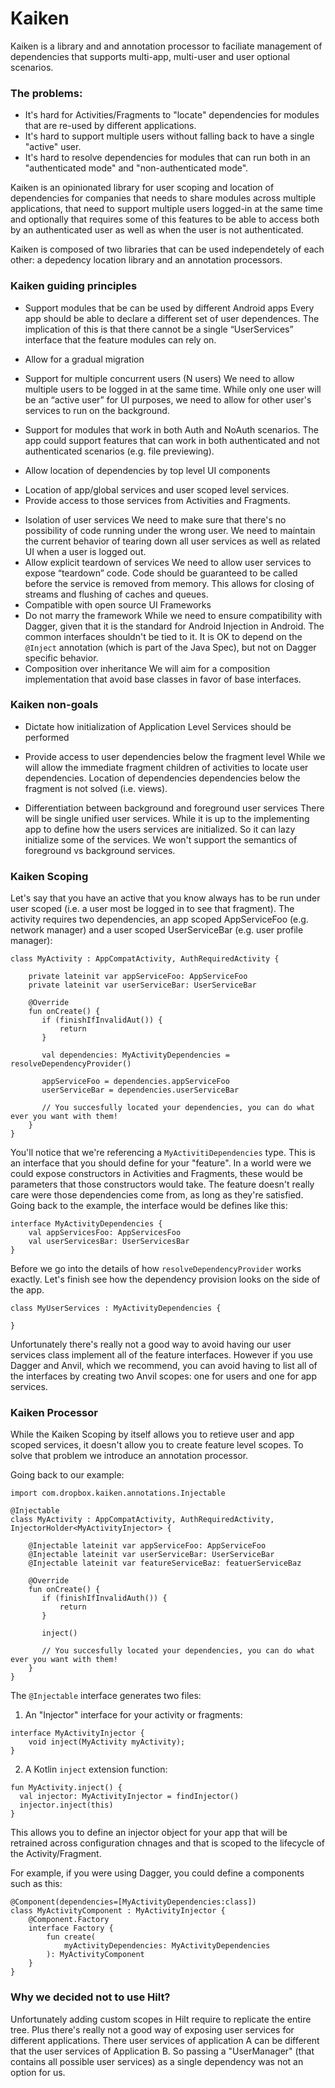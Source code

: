 # Kaiken

Kaiken is a library and and annotation processor to faciliate management of dependencies that supports multi-app, multi-user and user optional scenarios.

### The problems:
+ It's hard for Activities/Fragments to "locate" dependencies for modules that are re-used by different applications.
+ It's hard to support multiple users without falling back to have a single "active" user.
+ It's hard to resolve dependencies for modules that can run both in an "authenticated mode" and "non-authenticated mode".

Kaiken is an opinionated library for user scoping and location of dependencies for companies that needs to share modules across multiple applications, that need to support multiple users logged-in at the same time and optionally that requires some of this features to be able to access both by an authenticated user as well as when the user is not authenticated.

Kaiken is composed of two libraries that can be used independetely of each other: a depedency location library and an annotation processors.


### Kaiken guiding principles

+ Support modules that be can be used by different Android apps
Every app should be able to declare a different set of user dependences. The implication of this is that there cannot be a single “UserServices” interface that the feature modules can rely on.  


+ Allow for a gradual migration
+ Support for multiple concurrent users (N users)
We need to allow multiple users to be logged in at the same time. While only one user will be an “active user” for UI purposes, we need to allow for other user's services to run on the background. 
+ Support for modules that work in both Auth and NoAuth scenarios.
The app could support features that can work in both authenticated and not authenticated scenarios (e.g. file previewing).
+ Allow location of dependencies by top level UI components
- Location of app/global services and user scoped level services. 
- Provide access to those services from Activities and Fragments.
+ Isolation of user services 
We need to make sure that there's no possibility of code running under the wrong user. We need to maintain the current behavior of tearing down all user services as well as related UI when a user is logged out.
+ Allow explicit teardown of services
We need to allow user services to expose “teardown” code. Code should be guaranteed to be called before the service is removed from memory. This allows for closing of streams and flushing of caches and queues.
+ Compatible with open source UI Frameworks
+ Do not marry the framework
While we need to ensure compatibility with Dagger, given that it is the standard for Android Injection in Android. The common interfaces shouldn't be tied to it. It is OK to depend on the `@Inject` annotation (which is part of the Java Spec), but not on Dagger specific behavior.
+ Composition over inheritance
We will aim for a composition implementation that avoid base classes in favor of base interfaces.

### Kaiken non-goals
+ Dictate how initialization of Application Level Services should be performed
+ Provide access to user dependencies below the fragment level
While we will allow the immediate fragment children of activities to locate user dependencies. Location of dependencies dependencies below the fragment is not solved (i.e. views).

+ Differentiation between background and foreground user services
There will be single unified user services. While it is up to the implementing app to define how the users services are initialized. So it can lazy initialize some of the services. We won't support the semantics of foreground vs background services.


### Kaiken Scoping

Let's say that you have an active that you know always has to be run under user scoped (i.e. a user most be logged in to see that fragment). The activity requires two dependencies, an app scoped AppServiceFoo (e.g. network manager) and a user scoped UserServiceBar (e.g. user profile manager):

```
class MyActivity : AppCompatActivity, AuthRequiredActivity {

    private lateinit var appServiceFoo: AppServiceFoo
    private lateinit var userServiceBar: UserServiceBar

    @Override
    fun onCreate() {
       if (finishIfInvalidAut()) {
           return
       }

       val dependencies: MyActivityDependencies = resolveDependencyProvider()

       appServiceFoo = dependencies.appServiceFoo
       userServiceBar = dependencies.userServiceBar

       // You succesfully located your dependencies, you can do what ever you want with them!
    }
}
```

You'll notice that we're referencing a `MyActivitiDependencies` type. This is an interface that you should define for your "feature". In a world were we could expose constructors in Activities and Fragments, these would be parameters that those constructors would take. The feature doesn't really care were those dependencies come from, as long as they're satisfied. Going back to the example, the interface would be defines like this:

```
interface MyActivityDependencies {
    val appServicesFoo: AppServicesFoo
    val userServicesBar: UserServicesBar
}
```

Before we go into the details of how `resolveDependencyProvider` works exactly. Let's finish see how the dependency provision looks on the side of the app.

```
class MyUserServices : MyActivityDependencies {

}
```

Unfortunately there's really not a good way to avoid having our user services class implement all of the feature interfaces. However if you use Dagger and Anvil, which we recommend, you can avoid having to list all of the interfaces by creating two Anvil scopes: one for users and one for app services.

### Kaiken Processor

While the Kaiken Scoping by itself allows you to retieve user and app scoped services, it doesn't allow you to create feature level scopes. To solve that problem we introduce an annotation processor.

Going back to our example:

```
import com.dropbox.kaiken.annotations.Injectable

@Injectable
class MyActivity : AppCompatActivity, AuthRequiredActivity, InjectorHolder<MyActivityInjector> {

    @Injectable lateinit var appServiceFoo: AppServiceFoo
    @Injectable lateinit var userServiceBar: UserServiceBar
    @Injectable lateinit var featureServiceBaz: featuerServiceBaz

    @Override
    fun onCreate() {
       if (finishIfInvalidAuth()) {
           return
       }

       inject()

       // You succesfully located your dependencies, you can do what ever you want with them!
    }
}
```

The `@Injectable` interface generates two files:

1) An "Injector" interface for your activity or fragments:

```
interface MyActivityInjector {
    void inject(MyActivity myActivity);
}
```

2) A Kotlin `inject` extension function:

```
fun MyActivity.inject() {
  val injector: MyActivityInjector = findInjector()
  injector.inject(this)
}
```

This allows you to define an injector object for your app that will be retrained across configuration chnages and that is scoped to the lifecycle of the Activity/Fragment.

For example, if you were using Dagger, you could define a components such as this:

```
@Component(dependencies=[MyActivityDependencies:class])
class MyActivityComponent : MyActivityInjector {
    @Component.Factory
    interface Factory {
        fun create(
            myActivityDependencies: MyActivityDependencies
        ): MyActivityComponent
    }    
}
```

### Why we decided not to use Hilt?
Unfortunately adding custom scopes in Hilt require to replicate the entire tree. Plus there's really not a good way of exposing user services for different applications. There user services of application A can be different that the user services of Application B. So passing a "UserManager" (that contains all possible user services) as a single dependency was not an option for us.